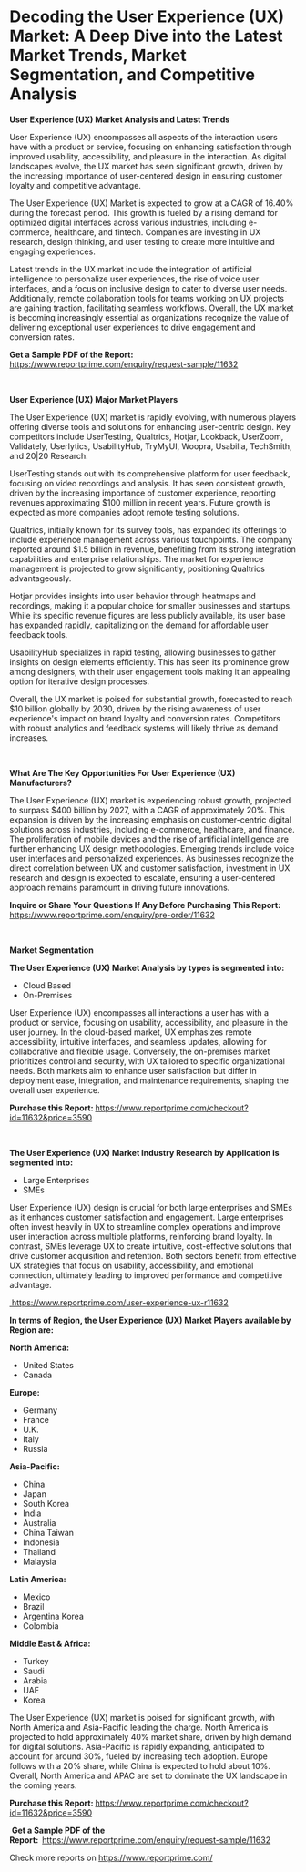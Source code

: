 <p><h1>Decoding the User Experience (UX) Market: A Deep Dive into the Latest Market Trends, Market Segmentation, and Competitive Analysis</h1></p><p><strong>User Experience (UX) Market Analysis and Latest Trends</strong></p>
<p><p>User Experience (UX) encompasses all aspects of the interaction users have with a product or service, focusing on enhancing satisfaction through improved usability, accessibility, and pleasure in the interaction. As digital landscapes evolve, the UX market has seen significant growth, driven by the increasing importance of user-centered design in ensuring customer loyalty and competitive advantage.</p><p>The User Experience (UX) Market is expected to grow at a CAGR of 16.40% during the forecast period. This growth is fueled by a rising demand for optimized digital interfaces across various industries, including e-commerce, healthcare, and fintech. Companies are investing in UX research, design thinking, and user testing to create more intuitive and engaging experiences.</p><p>Latest trends in the UX market include the integration of artificial intelligence to personalize user experiences, the rise of voice user interfaces, and a focus on inclusive design to cater to diverse user needs. Additionally, remote collaboration tools for teams working on UX projects are gaining traction, facilitating seamless workflows. Overall, the UX market is becoming increasingly essential as organizations recognize the value of delivering exceptional user experiences to drive engagement and conversion rates.</p></p>
<p><strong>Get a Sample PDF of the Report:&nbsp;</strong> <a href="https://www.reportprime.com/enquiry/request-sample/11632?utm_campaign=2945&utm_medium=2&utm_source=Github&utm_content=ia&utm_term=21032025&utm_id=user-experience-ux">https://www.reportprime.com/enquiry/request-sample/11632</a></p>
<p>&nbsp;</p>
<p><strong>User Experience (UX) Major Market Players</strong></p>
<p><p>The User Experience (UX) market is rapidly evolving, with numerous players offering diverse tools and solutions for enhancing user-centric design. Key competitors include UserTesting, Qualtrics, Hotjar, Lookback, UserZoom, Validately, Userlytics, UsabilityHub, TryMyUI, Woopra, Usabilla, TechSmith, and 20|20 Research.</p><p>UserTesting stands out with its comprehensive platform for user feedback, focusing on video recordings and analysis. It has seen consistent growth, driven by the increasing importance of customer experience, reporting revenues approximating $100 million in recent years. Future growth is expected as more companies adopt remote testing solutions.</p><p>Qualtrics, initially known for its survey tools, has expanded its offerings to include experience management across various touchpoints. The company reported around $1.5 billion in revenue, benefiting from its strong integration capabilities and enterprise relationships. The market for experience management is projected to grow significantly, positioning Qualtrics advantageously.</p><p>Hotjar provides insights into user behavior through heatmaps and recordings, making it a popular choice for smaller businesses and startups. While its specific revenue figures are less publicly available, its user base has expanded rapidly, capitalizing on the demand for affordable user feedback tools.</p><p>UsabilityHub specializes in rapid testing, allowing businesses to gather insights on design elements efficiently. This has seen its prominence grow among designers, with their user engagement tools making it an appealing option for iterative design processes.</p><p>Overall, the UX market is poised for substantial growth, forecasted to reach $10 billion globally by 2030, driven by the rising awareness of user experience's impact on brand loyalty and conversion rates. Competitors with robust analytics and feedback systems will likely thrive as demand increases.</p></p>
<p>&nbsp;</p>
<p><strong>What Are The Key Opportunities For User Experience (UX) Manufacturers?</strong></p>
<p><p>The User Experience (UX) market is experiencing robust growth, projected to surpass $400 billion by 2027, with a CAGR of approximately 20%. This expansion is driven by the increasing emphasis on customer-centric digital solutions across industries, including e-commerce, healthcare, and finance. The proliferation of mobile devices and the rise of artificial intelligence are further enhancing UX design methodologies. Emerging trends include voice user interfaces and personalized experiences. As businesses recognize the direct correlation between UX and customer satisfaction, investment in UX research and design is expected to escalate, ensuring a user-centered approach remains paramount in driving future innovations.</p></p>
<p><strong>Inquire or Share Your Questions If Any Before Purchasing This Report:</strong> <a href="https://www.reportprime.com/enquiry/pre-order/11632?utm_campaign=2945&utm_medium=2&utm_source=Github&utm_content=ia&utm_term=21032025&utm_id=user-experience-ux">https://www.reportprime.com/enquiry/pre-order/11632</a></p>
<p>&nbsp;</p>
<p><strong>Market Segmentation</strong></p>
<p><strong>The User Experience (UX) Market Analysis by types is segmented into:</strong></p>
<p><ul><li>Cloud Based</li><li>On-Premises</li></ul></p>
<p><p>User Experience (UX) encompasses all interactions a user has with a product or service, focusing on usability, accessibility, and pleasure in the user journey. In the cloud-based market, UX emphasizes remote accessibility, intuitive interfaces, and seamless updates, allowing for collaborative and flexible usage. Conversely, the on-premises market prioritizes control and security, with UX tailored to specific organizational needs. Both markets aim to enhance user satisfaction but differ in deployment ease, integration, and maintenance requirements, shaping the overall user experience.</p></p>
<p><strong>Purchase this Report:&nbsp;</strong><a href="https://www.reportprime.com/checkout?id=11632&price=3590&utm_campaign=2945&utm_medium=2&utm_source=Github&utm_content=ia&utm_term=21032025&utm_id=user-experience-ux">https://www.reportprime.com/checkout?id=11632&price=3590</a></p>
<p>&nbsp;</p>
<p><strong>The User Experience (UX) Market Industry Research by Application is segmented into:</strong></p>
<p><ul><li>Large Enterprises</li><li>SMEs</li></ul></p>
<p><p>User Experience (UX) design is crucial for both large enterprises and SMEs as it enhances customer satisfaction and engagement. Large enterprises often invest heavily in UX to streamline complex operations and improve user interaction across multiple platforms, reinforcing brand loyalty. In contrast, SMEs leverage UX to create intuitive, cost-effective solutions that drive customer acquisition and retention. Both sectors benefit from effective UX strategies that focus on usability, accessibility, and emotional connection, ultimately leading to improved performance and competitive advantage.</p></p>
<p><a href="https://www.reportprime.com/user-experience-ux-r11632?utm_campaign=2945&utm_medium=2&utm_source=Github&utm_content=ia&utm_term=21032025&utm_id=user-experience-ux">&nbsp;https://www.reportprime.com/user-experience-ux-r11632</a></p>
<p><strong>In terms of Region, the User Experience (UX) Market Players available by Region are:</strong></p>
<p>
    <p> <strong> North America: </strong>
        <ul>
            <li>United States</li>
            <li>Canada</li>
        </ul>
        </p> 
    <p> <strong> Europe: </strong>
        <ul>
            <li>Germany</li>
            <li>France</li>
            <li>U.K.</li>
            <li>Italy</li>
            <li>Russia</li>
        </ul>
        </p> 
    <p> <strong> Asia-Pacific: </strong>
        <ul>
            <li>China</li>
            <li>Japan</li>
            <li>South Korea</li>
            <li>India</li>
            <li>Australia</li>
            <li>China Taiwan</li>
            <li>Indonesia</li>
            <li>Thailand</li>
            <li>Malaysia</li>
        </ul>
        </p> 
    <p> <strong> Latin America: </strong>
        <ul>
            <li>Mexico</li>
            <li>Brazil</li>
            <li>Argentina Korea</li>
            <li>Colombia</li>
        </ul>
        </p> 
    <p> <strong> Middle East & Africa: </strong>
        <ul>
            <li>Turkey</li>
            <li>Saudi</li>
            <li>Arabia</li>
            <li>UAE</li>
            <li>Korea</li>
        </ul>
    </p>
    </p>
<p><p>The User Experience (UX) market is poised for significant growth, with North America and Asia-Pacific leading the charge. North America is projected to hold approximately 40% market share, driven by high demand for digital solutions. Asia-Pacific is rapidly expanding, anticipated to account for around 30%, fueled by increasing tech adoption. Europe follows with a 20% share, while China is expected to hold about 10%. Overall, North America and APAC are set to dominate the UX landscape in the coming years.</p></p>
<p><strong>Purchase this Report: </strong><a href="https://www.reportprime.com/checkout?id=11632&price=3590&utm_campaign=2945&utm_medium=2&utm_source=Github&utm_content=ia&utm_term=21032025&utm_id=user-experience-ux">https://www.reportprime.com/checkout?id=11632&price=3590</a></p>
<p>&nbsp;<strong>Get a Sample PDF of the Report:&nbsp;&nbsp;</strong><a href="https://www.reportprime.com/enquiry/request-sample/11632?utm_campaign=2945&utm_medium=2&utm_source=Github&utm_content=ia&utm_term=21032025&utm_id=user-experience-ux">https://www.reportprime.com/enquiry/request-sample/11632</a></p>
<p><strong></strong></p>
<p>Check more reports on <a href="https://www.reportprime.com/?utm_campaign=2945&utm_medium=2&utm_source=Github&utm_content=ia&utm_term=21032025&utm_id=user-experience-ux">https://www.reportprime.com/</a></p>